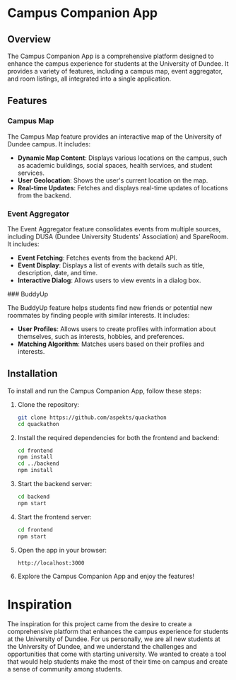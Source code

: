 # Campus Companion App

## Overview

The Campus Companion App is a comprehensive platform designed to enhance the campus experience for students at the University of Dundee. It provides a variety of features, including a campus map, event aggregator, and room listings, all integrated into a single application.

## Features

### Campus Map

The Campus Map feature provides an interactive map of the University of Dundee campus. It includes:

- **Dynamic Map Content**: Displays various locations on the campus, such as academic buildings, social spaces, health services, and student services.
- **User Geolocation**: Shows the user's current location on the map.
- **Real-time Updates**: Fetches and displays real-time updates of locations from the backend.

### Event Aggregator

The Event Aggregator feature consolidates events from multiple sources, including DUSA (Dundee University Students' Association) and SpareRoom. It includes:

- **Event Fetching**: Fetches events from the backend API.
- **Event Display**: Displays a list of events with details such as title, description, date, and time.
- **Interactive Dialog**: Allows users to view events in a dialog box.

### BuddyUp

The BuddyUp feature helps students find new friends or potential new roommates by finding people with similar interests. It includes:

- **User Profiles**: Allows users to create profiles with information about themselves, such as interests, hobbies, and preferences.
- **Matching Algorithm**: Matches users based on their profiles and interests.

## Installation

To install and run the Campus Companion App, follow these steps:

1. Clone the repository:
   ```bash
   git clone https://github.com/aspekts/quackathon
   cd quackathon
    ```
2. Install the required dependencies for both the frontend and backend:
   ```bash
   cd frontend
   npm install
   cd ../backend
   npm install
   ```
3. Start the backend server:
   ```bash
   cd backend
   npm start
   ```
4. Start the frontend server:
   ```bash
   cd frontend
   npm start
   ```
5. Open the app in your browser:
   ```
   http://localhost:3000
   ```
6. Explore the Campus Companion App and enjoy the features!
# Inspiration
The inspiration for this project came from the desire to create a comprehensive platform that enhances the campus experience for students at the University of Dundee. For us personally, we are all new students at the University of Dundee, and we understand the challenges and opportunities that come with starting university. We wanted to create a tool that would help students make the most of their time on campus and create a sense of community among students.